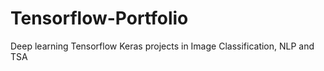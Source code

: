 # Tensorflow-Portfolio
Deep learning Tensorflow Keras projects in Image Classification, NLP and TSA
